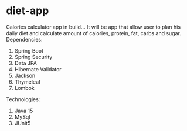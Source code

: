 # diet-app
Calories calculator app in build...
It will be app that allow user to plan his daily diet and calculate amount of calories, protein, fat, carbs and sugar.
Dependencies:
1. Spring Boot
2. Spring Security
3. Data JPA
4. Hibernate Validator
5. Jackson 
6. Thymeleaf
7. Lombok

Technologies:
1. Java 15
2. MySql
3. JUnit5

